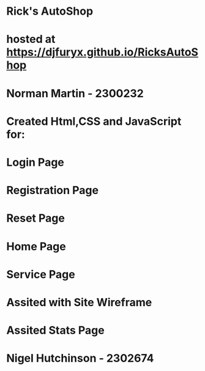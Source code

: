 # Rick's AutoShop
# hosted at https://djfuryx.github.io/RicksAutoShop

# Norman Martin - 2300232
# Created Html,CSS and JavaScript for:
#   Login Page
#   Registration Page
#   Reset Page
#   Home Page
#   Service Page
#   Assited with Site Wireframe
#   Assited Stats Page

#  Nigel Hutchinson - 2302674
